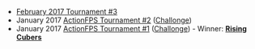 * <a href="https://actionfps.wordpress.com/2017/01/25/february-2017-tournament-3/">February 2017 Tournament #3</a>
* January 2017 <a href="https://actionfps.blogspot.sg/2017/01/january-2017-tournament-2.html">ActionFPS Tournament #2</a> (<a href="http://challonge.com/actionfps_january_2017_2">Challonge</a>)
* January 2017 <a href="https://actionfps.blogspot.sg/2017/01/january-2017-tournament.html">ActionFPS Tournament #1</a> (<a href="http://challonge.com/actionfps_january_2017">Challonge</a>) - Winner: **<a href="https://actionfps.com/clan/?id=rc">Rising Cubers</a>**